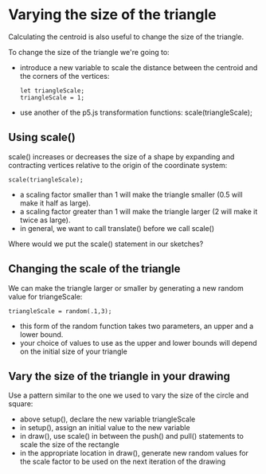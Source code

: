 # Varying the size of the triangle

Calculating the centroid is also useful to change the size of the triangle.

To change the size of the triangle we're going to:
- introduce a new variable to scale the distance between the centroid and the corners of the vertices:

      let triangleScale;
      triangleScale = 1;


- use another of the p5.js transformation functions:
      scale(triangleScale);

## Using scale()

scale() increases or decreases the size of a shape by expanding and contracting vertices relative to the origin of the coordinate system:

    scale(triangleScale);

  - a scaling factor smaller than 1 will make the triangle smaller (0.5 will make it half as large).
  - a scaling factor greater than 1 will make the triangle larger (2 will make it twice as large).
  - in general, we want to call translate() before we call scale()

Where would we put the scale() statement in our sketches?

## Changing the scale of the triangle

We can make the triangle larger or smaller by generating a new random value for triangeScale:

    triangleScale = random(.1,3);

- this form of the random function takes two parameters, an upper and a lower bound.
- your choice of values to use as the upper and lower bounds will depend on the initial size of your triangle

## Vary the size of the triangle in your drawing

Use a pattern similar to the one we used to vary the size of the circle and square:
- above setup(), declare the new variable triangleScale
- in setup(), assign an initial value to the new variable
- in draw(), use scale() in between the push() and pull() statements to scale the size of the rectangle
- in the appropriate location in draw(), generate new random values for the scale factor to be used on the next iteration of the drawing
